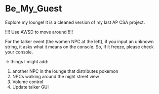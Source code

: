 # Be_My_Guest
Explore my lounge! 
It is a cleaned version of my last AP CSA project. 

!!!! Use AWSD to move around !!!!

For the talker event (the women NPC at the left), if you input an unknown string, it asks what it means on the console. So, if it freeze, please check your console. 

-> things I might add:
 1) another NPC in the lounge that distributes pokemon
 2) NPCs walking around the night street view
 3) Volume control 
 4) Update talker GUI
 
